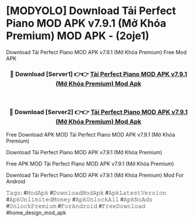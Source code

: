 # [MODYOLO] Download Tải Perfect Piano MOD APK v7.9.1 (Mở Khóa Premium) MOD APK - (2oje1)
Download Tải Perfect Piano MOD APK v7.9.1 (Mở Khóa Premium) Free Mod APK

<div align="center">
<h3>🔴 Download [Server1] 👉👉 <a href="https://apk-comot.site?title=Tải_Perfect_Piano_MOD_APK_v7.9.1_(Mở_Khóa_Premium)">Tải Perfect Piano MOD APK v7.9.1 (Mở Khóa Premium) Mod Apk</a></h3><br>

<h3>🔴 Download [Server2] 👉👉 <a href="https://apk-comot.site?title=Tải_Perfect_Piano_MOD_APK_v7.9.1_(Mở_Khóa_Premium)">Tải Perfect Piano MOD APK v7.9.1 (Mở Khóa Premium) Mod Apk</a></h3>
</div>


Free Download APK MOD Tải Perfect Piano MOD APK v7.9.1 (Mở Khóa Premium)

Download Tải Perfect Piano MOD APK v7.9.1 (Mở Khóa Premium) 

Free APK MOD Tải Perfect Piano MOD APK v7.9.1 (Mở Khóa Premium) 

Download Tải Perfect Piano MOD APK v7.9.1 (Mở Khóa Premium) Mod For Android

𝚃𝚊𝚐𝚜: #𝙼𝚘𝚍𝙰𝚙𝚔 #𝙳𝚘𝚠𝚗𝚕𝚘𝚊𝚍𝙼𝚘𝚍𝙰𝚙𝚔 #𝙰𝚙𝚔𝙻𝚊𝚝𝚎𝚜𝚝𝚅𝚎𝚛𝚜𝚒𝚘𝚗 #𝙰𝚙𝚔𝚄𝚗𝚕𝚒𝚖𝚒𝚝𝚎𝚍𝙼𝚘𝚗𝚎𝚢 #𝙰𝚙𝚔𝚄𝚗𝚕𝚘𝚌𝚔𝙰𝚕𝚕 #𝙰𝚙𝚔𝙽𝚘𝙰𝚍𝚜 #𝚄𝚗𝚕𝚘𝚌𝚔𝙿𝚛𝚎𝚖𝚒𝚞𝚖 #𝙵𝚘𝚛𝙰𝚗𝚍𝚛𝚘𝚒𝚍 #𝙵𝚛𝚎𝚎𝙳𝚘𝚠𝚗𝚕𝚘𝚊𝚍 #home_design_mod_apk